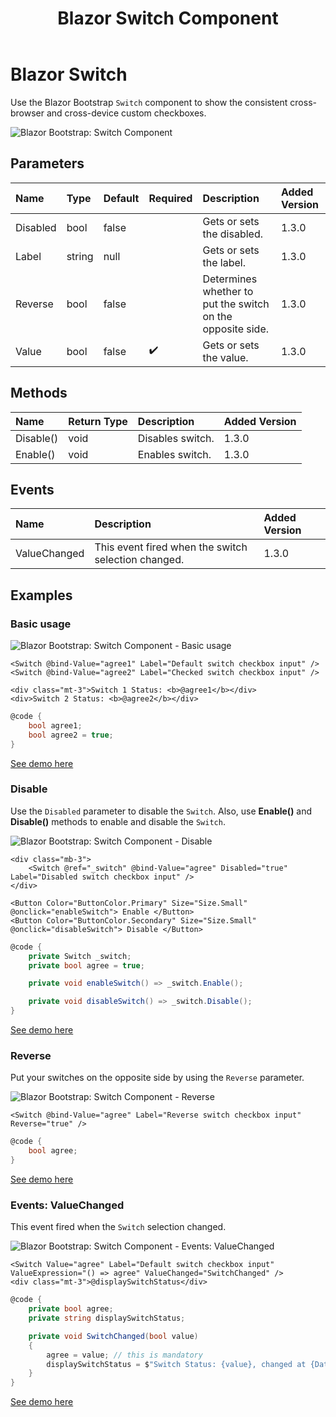 ﻿---
title: Blazor Switch Component
description: Use the Blazor Bootstrap `Switch` component to show the consistent cross-browser and cross-device custom checkboxes.
image: https://i.imgur.com/ALKzreq.png

sidebar_label: Switch
sidebar_position: 5
---

# Blazor Switch

Use the Blazor Bootstrap `Switch` component to show the consistent cross-browser and cross-device custom checkboxes.

<img src="https://i.imgur.com/ALKzreq.png" alt="Blazor Bootstrap: Switch Component" />

## Parameters

| Name | Type | Default | Required | Description | Added Version |
|:--|:--|:--|:--|:--|:--|
| Disabled | bool | false | | Gets or sets the disabled. | 1.3.0 |
| Label | string | null | | Gets or sets the label.  | 1.3.0 |
| Reverse | bool | false | | Determines whether to put the switch on the opposite side. | 1.3.0 |
| Value | bool | false | ✔️ | Gets or sets the value. | 1.3.0 |

## Methods

| Name | Return Type |Description | Added Version |
|:--|:--|:--|:--|
| Disable() | void | Disables switch. | 1.3.0 |
| Enable() | void | Enables switch. | 1.3.0 |

## Events

| Name | Description | Added Version |
|:--|:--|:--|
| ValueChanged | This event fired when the switch selection changed. | 1.3.0 |

## Examples

### Basic usage

<img src="https://i.imgur.com/ALKzreq.png" alt="Blazor Bootstrap: Switch Component - Basic usage" />

```cshtml {} showLineNumbers
<Switch @bind-Value="agree1" Label="Default switch checkbox input" />
<Switch @bind-Value="agree2" Label="Checked switch checkbox input" />

<div class="mt-3">Switch 1 Status: <b>@agree1</b></div>
<div>Switch 2 Status: <b>@agree2</b></div>
```

```cs showLineNumbers
@code {
    bool agree1;
    bool agree2 = true;
}
```

[See demo here](https://demos.blazorbootstrap.com/form/switch#basic-usage)

### Disable

Use the `Disabled` parameter to disable the `Switch`. Also, use <b>Enable()</b> and <b>Disable()</b> methods to enable and disable the `Switch`.

<img src="https://i.imgur.com/85KPLgp.png" alt="Blazor Bootstrap: Switch Component - Disable" />

```cshtml {} showLineNumbers
<div class="mb-3">
    <Switch @ref="_switch" @bind-Value="agree" Disabled="true" Label="Disabled switch checkbox input" />
</div>

<Button Color="ButtonColor.Primary" Size="Size.Small" @onclick="enableSwitch"> Enable </Button>
<Button Color="ButtonColor.Secondary" Size="Size.Small" @onclick="disableSwitch"> Disable </Button>
```

```cs {} showLineNumbers
@code {
    private Switch _switch;
    private bool agree = true;

    private void enableSwitch() => _switch.Enable();

    private void disableSwitch() => _switch.Disable();
}
```

[See demo here](https://demos.blazorbootstrap.com/form/switch#disable)

### Reverse

Put your switches on the opposite side by using the `Reverse` parameter.

<img src="https://i.imgur.com/Eo7kY1f.png" alt="Blazor Bootstrap: Switch Component - Reverse" />

```cshtml {} showLineNumbers
<Switch @bind-Value="agree" Label="Reverse switch checkbox input" Reverse="true" />
```

```cs {} showLineNumbers
@code {
    bool agree;
}
```

[See demo here](https://demos.blazorbootstrap.com/form/switch#reverse)

### Events: ValueChanged

This event fired when the `Switch` selection changed.

<img src="https://i.imgur.com/MZe3u1z.png" alt="Blazor Bootstrap: Switch Component - Events: ValueChanged" />

```cshtml {} showLineNumbers
<Switch Value="agree" Label="Default switch checkbox input" ValueExpression="() => agree" ValueChanged="SwitchChanged" />
<div class="mt-3">@displaySwitchStatus</div>
```

```cs {} showLineNumbers
@code {
    private bool agree;
    private string displaySwitchStatus;

    private void SwitchChanged(bool value)
    {
        agree = value; // this is mandatory
        displaySwitchStatus = $"Switch Status: {value}, changed at {DateTime.Now.ToLocalTime()}.";
    }
}
```

[See demo here](https://demos.blazorbootstrap.com/form/switch#events-value-changed)